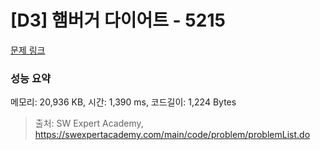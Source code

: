 # [D3] 햄버거 다이어트 - 5215 

[문제 링크](https://swexpertacademy.com/main/code/problem/problemDetail.do?contestProbId=AWT-lPB6dHUDFAVT) 

### 성능 요약

메모리: 20,936 KB, 시간: 1,390 ms, 코드길이: 1,224 Bytes



> 출처: SW Expert Academy, https://swexpertacademy.com/main/code/problem/problemList.do